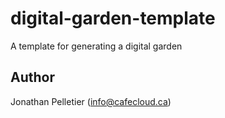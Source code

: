 # digital-garden-template
A template for generating a digital garden

## Author
Jonathan Pelletier (info@cafecloud.ca)
